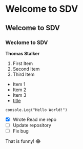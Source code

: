 # Welcome to SDV

## Welcome to SDV

### Weclome to SDV

**Thomas Stalker**

1. First Item
2. Second Item
3. Third Item
   
- Item 1
- Item 2
- Item 3
- [title](https://www.google.com/)

`console.Log("Hello World!")`

- [X] Wrote Read me repo
- [ ] Update repository
- [ ] Fix bug

That is funny! :joy: